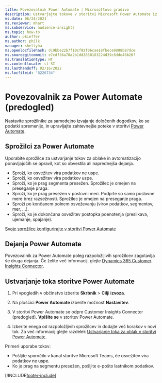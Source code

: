 ```yaml
---
title: Povezovalnik Power Automate | Microsoftovo gradivo
description: Ustvarjajte tokove v storitvi Microsoft Power Automate iz storitve Dynamics 365 Customer Insights.
ms.date: 06/24/2021
ms.reviewer: mhart
ms.subservice: audience-insights
ms.topic: how-to
author: pkieffer
ms.author: philk
manager: shellyha
ms.openlocfilehash: dc9bbe22b7f10cf92f06cae18fbece9808b87dce
ms.sourcegitcommit: e7cdf36a78a2b1dd2850183224d39c8dde46b26f
ms.translationtype: HT
ms.contentlocale: sl-SI
ms.lasthandoff: 02/16/2022
ms.locfileid: "8226734"
---
```

# <a name="power-automate-connector-preview"></a>Povezovalnik za Power Automate (predogled)

Nastavite sprožilnike za samodejno izvajanje določenih dogodkov, ko se podatki spremenijo, in upravljajte zahtevnejše poteke v storitvi [Power Automate](https://flow.microsoft.com/).

## <a name="power-automate-triggers"></a>Sprožilci za Power Automate

Uporabite sprožilce za ustvarjanje tokov za oblake in avtomatizacijo ponavljajočih se opravil, kot so obvestila ali naprednejša dejanja. 

- Sproži, ko osvežitev vira podatkov ne uspe. 
- Sproži, ko osvežitev vira podatkov uspe.
- Sproži, ko je prag segmenta presežen. Sprožilec je omejen na preseganje praga.
- Sproži, ko je prag presežen v poslovni meri. Podprte so samo poslovne mere brez razsežnosti. Sprožilec je omejen na preseganje praga.
- Sproži po končanem polnem osveževanju (virov podatkov, segmentov, mer, ...).
- Sproži, ko je dokončana osvežitev postopka poenotenja (preslikava, ujemanje, spajanje).

[Svoje sprožilce konfigurirajte v storitvi Power Automate](https://flow.microsoft.com/connectors/shared_customerinsights/dynamics-365-customer-insights-connector/)

## <a name="power-automate-actions"></a>Dejanja Power Automate

Povezovalnik za Power Automate poleg razpoložljivih sprožilcev zagotavlja še druga dejanja. Če želite več informacij, glejte [Dynamics 365 Customer Insights Connector](/connectors/customerinsights/).

## <a name="create-a-power-automate-flow"></a>Ustvarjanje toka storitve Power Automate

1. Pri vpogledih v občinstvo izberite **Skrbnik** > **Cilji izvoza**.

1. Na ploščici **Power Automate** izberite možnost **Nastavitev**.

1. V storitvi Power Automate se odpre Customer Insights Connector (predogled). **Vpišite se** v storitev Power Automate.

1. Izberite enega od razpoložljivih sprožilcev in dodajte več korakov v novi tok. Za več informacij glejte razdelek [Ustvarjanje toka za oblak v storitvi Power Automate](/power-automate/get-started-logic-flow).

Primeri uporabe tokov: 
- Pošljite sporočilo v kanal storitve Microsoft Teams, če osvežitev vira podatkov ne uspe. 
- Ko je prag na segmentu presežen, pošljite e-pošto lastnikom podatkov.



[!INCLUDE[footer-include](../includes/footer-banner.md)]
